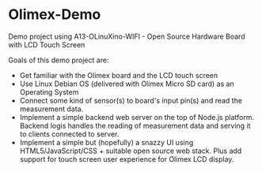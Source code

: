 Olimex-Demo
===========

Demo project using A13-OLinuXino-WIFI - Open Source Hardware Board with LCD Touch Screen

Goals of this demo project are:
- Get familiar with the Olimex board and the LCD touch screen
- Use Linux Debian OS (delivered with Olimex Micro SD card) as an Operating System
- Connect some kind of sensor(s) to board's input pin(s) and read the measurement data.
- Implement a simple backend web server on the top of Node.js platform. Backend logis handles the reading of measurement data and serving it to clients connected to server.
- Implement a simple but (hopefully) a snazzy UI using HTML5/JavaScript/CSS + suitable open source web stack. Plus add support for touch screen user experience for Olimex LCD display.
